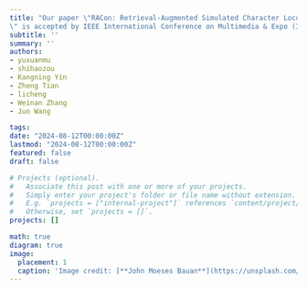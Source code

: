 ```yaml
---
title: "Our paper \"RACon: Retrieval-Augmented Simulated Character Locomotion Control
\" is accepted by IEEE International Conference on Multimedia & Expo (ICME) 2024 for oral presentation!"
subtitle: ''
summary: ''
authors:
- yuxuanmu
- shihaozou
- Kangning Yin
- Zheng Tian
- licheng
- Weinan Zhang
- Jun Wang

tags:
date: "2024-08-12T00:00:00Z"
lastmod: "2024-08-12T00:00:00Z"
featured: false
draft: false

# Projects (optional).
#   Associate this post with one or more of your projects.
#   Simply enter your project's folder or file name without extension.
#   E.g. `projects = ["internal-project"]` references `content/project/deep-learning/index.md`.
#   Otherwise, set `projects = []`.
projects: []

math: true
diagram: true
image:
  placement: 1
  caption: 'Image credit: [**John Moeses Bauan**](https://unsplash.com/photos/OGZtQF8iC0g)'
---
```

